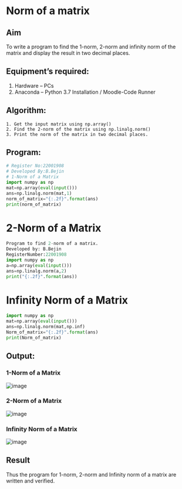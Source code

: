 # Norm of a matrix
## Aim
To write a program to find the 1-norm, 2-norm and infinity norm of the matrix and display the result in two decimal places.
## Equipment’s required:
1.	Hardware – PCs
2.	Anaconda – Python 3.7 Installation / Moodle-Code Runner
## Algorithm:
	1. Get the input matrix using np.array()   
    2. Find the 2-norm of the matrix using np.linalg.norm()
	3. Print the norm of the matrix in two decimal places.
## Program:
```Python
# Register No:22001908
# Developed By:B.Bejin
# 1-Norm of a Matrix
import numpy as np
mat=np.array(eval(input()))
ans=np.linalg.norm(mat,1)
norm_of_matrix="{:.2f}".format(ans)
print(norm_of_matrix)
```



# 2-Norm of a Matrix
```Python
Program to find 2-norm of a matrix.
Developed by: B.Bejin
RegisterNumber:22001908 
import numpy as np
a=np.array(eval(input()))
ans=np.linalg.norm(a,2)
print("{:.2f}".format(ans))
```



# Infinity Norm of a Matrix
```Python
import numpy as np
mat=np.array(eval(input()))
ans=np.linalg.norm(mat,np.inf)
Norm_of_matrix="{:.2f}".format(ans)
print(Norm_of_matrix)
```
## Output:
### 1-Norm of a Matrix
![image](https://user-images.githubusercontent.com/118367518/213469334-b8154a98-8d54-4846-bfa2-a0b72eff1061.png)

### 2-Norm of a Matrix
![image](https://user-images.githubusercontent.com/118367518/213469427-9dd9a941-af34-4899-995c-b31c9eb2b517.png)

### Infinity Norm of a Matrix
![image](https://user-images.githubusercontent.com/118367518/213469507-b8a300ec-ee54-4594-b197-f1737bfcbee1.png)


## Result
Thus the program for 1-norm, 2-norm and Infinity norm of a matrix are written and verified.
